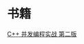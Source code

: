  # 书籍
 [C++ 并发编程实战 第二版 ](https://www.bookstack.cn/read/CPP-Concurrency-In-Action-2ed-2019/README.md)